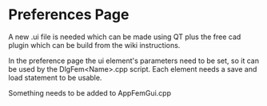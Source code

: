 # Preferences Page
A new .ui file is needed which can be made using QT plus the free cad plugin which can be build from the wiki instructions.

In the preference page the ui element's parameters need to be set, so it can be used by the DlgFem\<Name>.cpp script. Each element needs a save and load statement to be usable.



Something needs to be added to AppFemGui.cpp
